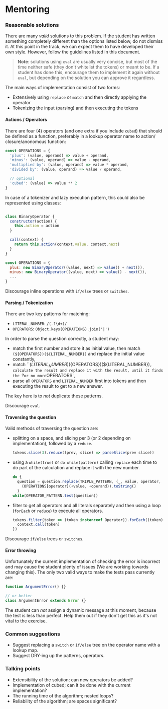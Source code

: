 # Mentoring

### Reasonable solutions

There are many _valid_ solutions to this problem. If the student has written
something completely different than the options listed below, do not dismiss it.
At this point in the track, we can expect them to have developed their own
style. However, follow the guidelines listed in this document.

> **Note**: solutions using `eval` are usually very concise, but most of the
> time neither safe (they don't whitelist the tokens) or meant to be. If a
> student has done this, encourage them to implement it again without `eval`,
> but depending on the solution you can approve it regardless.

The main ways of implementation consist of two forms:
- Extensively using `replace` or `match` and then directly applying the operator
- Tokenizing the input (parsing) and then executing the tokens

#### Actions / Operators

There are four (4) operators (and one extra if you include `cubed`) that should
be defined as a function, preferably in a lookup operator name to action/
closure/anonomous function:

```javascript
const OPERATIONS = {
  'plus': (value, operand) => value + operand,
  'minus': (value, operand) => value - operand,
  'multiplied by': (value, operand) => value * operand,
  'divided by': (value, operand) => value / operand,

  // optional
  'cubed': (value) => value ** 2
}
```

In case of a tokenizer and lazy execution pattern, this could also be
represented using classes:
```javascript

class BinaryOperator {
  constructor(action) {
    this.action = action
  }

  call(context) {
    return this.action(context.value, context.next)
  }
}

const OPERATIONS = {
  plus: new BinaryOperator((value, next) => value() + next()),
  minus: new BinaryOperator((value, next) => value() - next()),
  ...
}
```

Discourage inline operations with `if/else` trees or `switches`.

#### Parsing / Tokenization

There are two key patterns for matching:
- `LITERAL_NUMBER`: `/(-?\d+)/`
- `OPERATORS`: `Object.keys(OPERATIONS).join('|')`

In order to parse the question correctly, a student may:
- match the first number and store it as initial value, then match
  `(${OPERATORS})(${LITERAL_NUMBER})` and replace the initial value constantly,
- match ``(${LITERAL_NUMBER})(${OPERATORS})(${LITERAL_NUMBER})`, calculate the
  result and replace it with the result, until it finds the `?` or no more
  `OPERATORS`,
- parse all `OPERATORS` and `LITERAL_NUMBER` first into tokens and then
  executing the result to get to a new answer.

The key here is to _not_ duplicate these patterns.

Discourage `eval`.

#### Traversing the question

Valid methods of traversing the question are:
- splitting on a space, and slicing per 3 (or 2 depending on implementation),
  followed by a `reduce`.
  ```javascript
  tokens.slice(3).reduce((prev, slice) => parseSlice(prev slice))
  ```

- using a `while(true)` or `do while(pattern)` calling `replace` each time to
  do part of the calculation and replace it with the new number.
  ```javascript
  do {
    question = question.replace(TRIPLE_PATTERN, (_, value, operator, operand) =>
      (OPERATIONS[operator](+value, +operand)).toString()
    )
  while(OPERATOR_PATTERN.test(question))
  ```

- filter to get all operators and all literals separately and then using a loop
  (`forEach` or `reduce`) to execute all operators.
  ```javascript
  tokens.filter(token => (token instanceof Operator)).forEach((token) => {
    context.call(token)
  })
  ```

Discourage `if/else` trees or `switches`.

#### Error throwing

Unfortunately the current implementation of checking the error is incorrect and
may cause the student plenty of issues (We are working towards changing this).
The only two valid ways to make the tests pass currently are:

```javascript
function ArgumentError() {}

// or better
class ArgumentError extends Error {}
```

The student can _not_ assign a dynamic message at this moment, because the test
is less than perfect. Help them out if they don't get this as it's not vital to
the exercise.

### Common suggestions

- Suggest replacing a `switch` or `if/else` tree on the operator name with a
  lookup map.
- Suggest DRY-ing up the patterns, operators.

### Talking points

- Extensibility of the solution; can new operators be added?
- Implementation of cubed; can it be done with the current implementation?
- The running time of the algorithm; nested loops?
- Reliability of the algorithm; are spaces significant?

